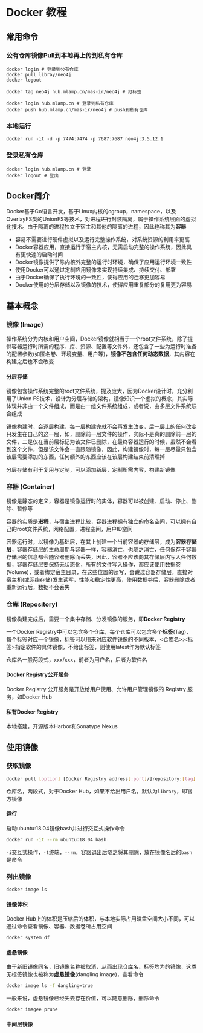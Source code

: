 # Docker 教程

## 常用命令

### 公有仓库镜像Pull到本地再上传到私有仓库

```shell
docker login # 登录到公有仓库
docker pull libray/neo4j
docker logout
```

```shell
docker tag neo4j hub.mlamp.cn/mas-ir/neo4j # 打标签
```



```shell
docker login hub.mlamp.cn # 登录到私有仓库
docker push hub.mlamp.cn/mas-ir/neo4j # push到私有仓库
```

### 本地运行

```shell
docker run -it -d -p 7474:7474 -p 7687:7687 neo4j:3.5.12.1
```

### 登录私有仓库

```shell
docker login hub.mlamp.cn # 登录
docker logout # 登出
```



## Docker简介

Docker基于Go语言开发，基于Linux内核的cgroup，namespace，以及OverlayFS类的UnionFS等技术，对进程进行封装隔离，属于操作系统层面的虚拟化技术。由于隔离的进程独立于宿主和其他的隔离的进程，因此也称其为**容器**

- 容易不需要进行硬件虚拟以及运行完整操作系统，对系统资源的利用率更高
- Docker容器应用，直接运行于宿主内核，无需启动完整的操作系统，因此具有更快速的启动时间
- Docker镜像提供了除内核外完整的运行时环境，确保了应用运行环境一致性
- 使用Docker可以通过定制应用镜像来实现持续集成、持续交付、部署
- 由于Docker确保了执行环境的一致性，使得应用的迁移更加容易
- Docker使用的分层存储以及镜像的技术，使得应用重复部分的复用更为容易

## 基本概念

### 镜像 (Image)

操作系统分为内核和用户空间，Docker镜像就相当于一个root文件系统，除了提供容器运行时所需的程序、库、资源、配置等文件外，还包含了一些为运行时准备的配置参数(如匿名卷、环境变量、用户等)，**镜像不包含任何动态数据**，其内容在构建之后也不会改变

#### 分层存储

镜像包含操作系统完整的root文件系统，提及庞大，因为Docker设计时，充分利用了Union FS技术，设计为分层存储的架构，镜像知识一个虚拟的概念，其实际体现并非由一个文件组成，而是由一组文件系统组成，或者说，由多层文件系统联合组成

镜像构建时，会逐层构建，每一层构建完就不会再发生改变，后一层上的任何改变只发生在自己的这一层，如，删除前一层文件的操作，实际不是真的删除前一层的文件，二是仅在当前层标记为该文件已删除，在最终容器运行的时候，虽然不会看到这个文件，但是该文件会一直跟随镜像，因此，构建镜像时，每一层尽量只包含该层需要添加的东西，任何额外的东西应该在该层构建结束前清理掉

分层存储有利于复用与定制，可以添加新层，定制所需内容，构建新镜像

### 容器 (Container)

镜像是静态的定义，容器是镜像运行时的实体，容器可以被创建、启动、停止、删除、暂停等

容器的实质是**进程**，与宿主进程比较，容器进程拥有独立的命名空间，可以拥有自己的root文件系统，网络配置，进程空间，用户ID空间

容器运行时，以镜像为基础层，在其上创建一个当前容器的存储层，成为**容器存储层**，容器存储层的生命周期与容器一样，容器消亡，也随之消亡，任何保存于容器存储层的信息都会随容器删除而丢失，因此，容器不应该向其存储层内写入任何数据，容器存储层要保持无状态化，所有的文件写入操作，都应该使用数据卷(Volume)，或者绑定宿主目录，在这些位置的读写，会跳过容器存储层，直接对宿主机(或网络存储)发生读写，性能和稳定性更高，使用数据卷后，容器删除或者重新运行后，数据不会丢失

### 仓库 (Repository)

镜像构建完成后，需要一个集中存储、分发镜像的服务，即**Docker Registry**

一个Docker Registry中可以包含多个仓库，每个仓库可以包含多个**标签**(Tag)，每个标签对应一个镜像，标签可以用来对应软件镜像的不同版本，<仓库名>:<标签>指定软件的具体镜像，不给出标签，则使用latest作为默认标签

仓库名一般两段式，xxx/xxx，前者为用户名，后者为软件名

#### Docker Registry公开服务

Docker Registry 公开服务是开放给用户使用、允许用户管理镜像的 Registry 服务，如Docker Hub

#### 私有Docker Registry

本地搭建，开源版本Harbor和Sonatype Nexus

## 使用镜像

### 获取镜像

```bash
docker pull [option] [Docker Registry address[:port]/]repository:[tag]
```

仓库名，两段式，对于Docker Hub，如果不给出用户名，默认为```library```，即官方镜像

#### 运行

启动ubuntu:18.04镜像bash并进行交互式操作命令

```bash
docker run -it --rm ubuntu:18.04 bash
```

```-i```交互式操作，```-t```终端，```--rm```，容器退出后随之将其删除，放在镜像名后的```bash```是命令

### 列出镜像

```bash
docker image ls
```

#### 镜像体积

Docker Hub上的体积是压缩后的体积，与本地实际占用磁盘空间大小不同，可以通过命令查看镜像、容器、数据卷所占用空间

```bash
docker system df
```

#### 虚悬镜像

由于新旧镜像同名，旧镜像名称被取消，从而出现仓库名、标签均为<none>的镜像，这类无标签镜像也被称为**虚悬镜像**(dangling image)，查看命令

```bash
docker image ls -f dangling=true
```

一般来说，虚悬镜像已经失去存在价值，可以随意删除，删除命令

```bash
docker imagee prune
```

#### 中间层镜像

